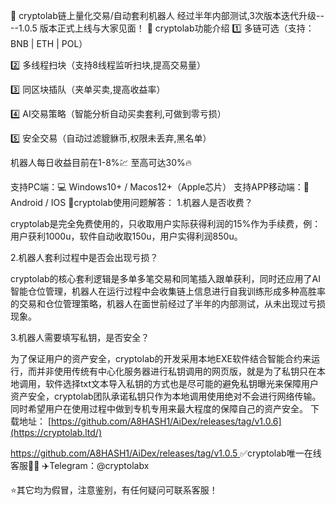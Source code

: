 🤖 cryptolab链上量化交易/自动套利机器人
经过半年内部测试,3次版本迭代升级----1.0.5 版本正式上线与大家见面！
🤖 cryptolab功能介绍
1️⃣ 多链可选（支持：BNB | ETH | POL）

2️⃣ 多线程扫块（支持8线程监听扫块,提高交易量）

3️⃣ 同区块插队（夹单买卖,提高收益率）

4️⃣ AI交易策略（智能分析自动买卖套利,可做到零亏损）

5️⃣ 安全交易（自动过滤貔貅币,权限未丢弃,黑名单）

机器人每日收益目前在1-8%💹 至高可达30%🔥

支持PC端：💻 Windows10+ / Macos12+（Apple芯片）
支持APP移动端：📱 Android / IOS
🤖cryptolab使用问题解答：
1.机器人是否收费？

cryptolab是完全免费使用的，只收取用户实际获得利润的15%作为手续费，例：用户获利1000u，软件自动收取150u，用户实得利润850u。

2.机器人套利过程中是否会出现亏损？

cryptolab的核心套利逻辑是多单多笔交易和同笔插入跟单获利，同时还应用了AI智能仓位管理，机器人在运行过程中会收集链上信息进行自我训练形成多种高胜率的交易和仓位管理策略，机器人在面世前经过了半年的内部测试，从未出现过亏损现象。

3.机器人需要填写私钥，是否安全？

为了保证用户的资产安全，cryptolab的开发采用本地EXE软件结合智能合约来运行，而并非使用传统有中心化服务器进行私钥调用的网页版，就是为了私钥只在本地调用，软件选择txt文本导入私钥的方式也是尽可能的避免私钥曝光来保障用户资产安全，cryptolab团队承诺私钥只作为本地调用使用绝对不会进行网络传输。同时希望用户在使用过程中做到专机专用来最大程度的保障自己的资产安全。
下载地址：
[https://github.com/A8HASH1/AiDex/releases/tag/v1.0.6](https://cryptolab.ltd/)

[https://github.com/A8HASH1/AiDex/releases/tag/v1.0.5
](https://cryptolab.ltd/)
✅️cryptolab唯一在线客服💁‍♀️
✈️Telegram：@cryptolabx

⭐️其它均为假冒，注意鉴别，有任何疑问可联系客服！

